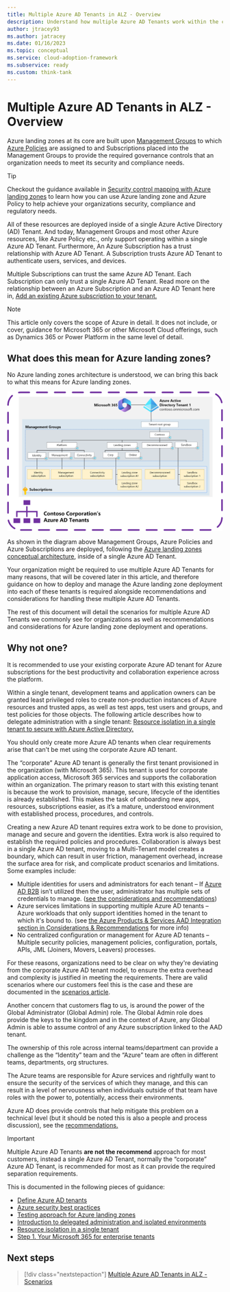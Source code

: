 ```yaml
---
title: Multiple Azure AD Tenants in ALZ - Overview
description: Understand how multiple Azure AD Tenants work within the context of Azure Landing Zones
author: jtracey93
ms.author: jatracey
ms.date: 01/16/2023
ms.topic: conceptual
ms.service: cloud-adoption-framework
ms.subservice: ready
ms.custom: think-tank
---
```


# Multiple Azure AD Tenants in ALZ - Overview

Azure landing zones at its core are built upon [Management Groups](/azure/governance/management-groups/overview) to which [Azure Policies](/azure/governance/policy/overview) are assigned to and Subscriptions placed into the Management Groups to provide the required governance controls that an organization needs to meet its security and compliance needs.

>[!TIP]
> Checkout the guidance available in [Security control mapping with Azure landing zones](/azure/cloud-adoption-framework/ready/control-mapping/security-control-mapping) to learn how you can use Azure landing zone and Azure Policy to help achieve your organizations security, compliance and regulatory needs.

All of these resources are deployed inside of a single Azure Active Directory (AD) Tenant. And today, Management Groups and most other Azure resources, like Azure Policy etc., only support operating within a single Azure AD Tenant. Furthermore, An Azure Subscription has a trust relationship with Azure AD Tenant. A Subscription trusts Azure AD Tenant to authenticate users, services, and devices.

Multiple Subscriptions can trust the same Azure AD Tenant. Each Subscription can only trust a single Azure AD Tenant. Read more on the relationship between an Azure Subscription and an Azure AD Tenant here in, [Add an existing Azure subscription to your tenant.](/azure/active-directory/fundamentals/active-directory-how-subscriptions-associated-directory)

>[!NOTE]
> This article only covers the scope of Azure in detail. It does not include, or cover, guidance for Microsoft 365 or other Microsoft Cloud offerings, such as Dynamics 365 or Power Platform in the same level of detail.

## What does this mean for Azure landing zones?

No Azure landing zones architecture is understood, we can bring this back to what this means for Azure landing zones.

[![Diagram of single Azure AD Tenant with Azure Landing Zones deployed](media/alz-multi-tenant-1.png)](media/alz-multi-tenant-1.png#lightbox)

As shown in the diagram above Management Groups, Azure Policies and Azure Subscriptions are deployed, following the [Azure landing zones conceptual architecture](/azure/cloud-adoption-framework/ready/landing-zone/#azure-landing-zone-conceptual-architecture), inside of a single Azure AD Tenant.

Your organization might be required to use multiple Azure AD Tenants for many reasons, that will be covered later in this article, and therefore guidance on how to deploy and manage the Azure landing zone deployment into each of these tenants is required alongside recommendations and considerations for handling these multiple Azure AD Tenants.

The rest of this document will detail the scenarios for multiple Azure AD Tenants we commonly see for organizations as well as recommendations and considerations for Azure landing zone deployment and operations.

## Why not one?

It is recommended to use your existing corporate Azure AD tenant for Azure subscriptions for the best productivity and collaboration experience across the platform.

Within a single tenant, development teams and application owners can be granted least privileged roles to create non-production instances of Azure resources and trusted apps, as well as test apps, test users and groups, and test policies for those objects. The following article describes how to delegate administration with a single tenant: [Resource isolation in a single tenant to secure with Azure Active Directory.](/azure/active-directory/fundamentals/secure-with-azure-ad-single-tenant)

You should only create more Azure AD tenants when clear requirements arise that can't be met using the corporate Azure AD tenant.

The “corporate” Azure AD tenant is generally the first tenant provisioned in the organization (with Microsoft 365). This tenant is used for corporate application access, Microsoft 365 services and supports the collaboration within an organization.  The primary reason to start with this existing tenant is because the work to provision, manage, secure, lifecycle of the identities is already established. This makes the task of onboarding new apps, resources, subscriptions easier, as it’s a mature, understood environment with established process, procedures, and controls.

Creating a new Azure AD tenant requires extra work to be done to provision, manage and secure and govern the identities. Extra work is also required to establish the required policies and procedures. Collaboration is always best in a single Azure AD tenant, moving to a Multi-Tenant model creates a boundary, which can result in user friction, management overhead, increase the surface area for risk, and complicate product scenarios and limitations. Some examples include:

- Multiple identities for users and administrators for each tenant – If [Azure AD B2B](/azure/active-directory/external-identities/what-is-b2b) isn’t utilized then the user, administrator has multiple sets of credentials to manage. ([see the considerations and recommendations](multiple-aad-tenants-in-alz-handling-c-r.md))
- Azure services limitations in supporting multiple Azure AD tenants – Azure workloads that only support identities homed in the tenant to which it's bound to. (see [the Azure Products & Services AAD Integration section in Considerations & Recommendations](multiple-aad-tenants-in-alz-handling-c-r.md#azure-products--services-aad-integration) for more info)
- No centralized configuration or management for Azure AD tenants – Multiple security policies, management policies, configuration, portals, APIs, JML (Joiners, Movers, Leavers) processes.

For these reasons, organizations need to be clear on why they're deviating from the corporate Azure AD tenant model, to ensure the extra overhead and complexity is justified in meeting the requirements. There are valid scenarios where our customers feel this is the case and these are documented in the [scenarios article](multiple-aad-tenants-in-alz-scenarios.md).

Another concern that customers flag to us, is around the power of the Global Administrator (Global Admin) role. The Global Admin role does provide the keys to the kingdom and in the context of Azure, any Global Admin is able to assume control of any Azure subscription linked to the AAD tenant.

The ownership of this role across internal teams/department can provide a challenge as the “Identity” team and the “Azure” team are often in different teams, departments, org structures.

The Azure teams are responsible for Azure services and rightfully want to ensure the security of the services of which they manage, and this can result in a level of nervousness when individuals outside of that team have roles with the power to, potentially, access their environments.

Azure AD does provide controls that help mitigate this problem on a technical level (but it should be noted this is also a people and process discussion), see the [recommendations.](multiple-aad-tenants-in-alz-handling-c-r.md#recommendations)

>[!IMPORTANT]
> Multiple Azure AD Tenants **are not the recommend** approach for most customers, instead a single Azure AD Tenant, normally the “corporate” Azure AD Tenant, is recommended for most as it can provide the required separation requirements.
> 
> This is documented in the following pieces of guidance:
> - [Define Azure AD tenants](/azure/cloud-adoption-framework/ready/landing-zone/design-area/azure-ad-define)
> - [Azure security best practices](/azure/cloud-adoption-framework/secure/security-top-10#9-architecture-standardize-on-a-single-directory-and-identity)
> - [Testing approach for Azure landing zones](/azure/cloud-adoption-framework/ready/enterprise-scale/testing-approach)
> - [Introduction to delegated administration and isolated environments](/azure/active-directory/fundamentals/secure-with-azure-ad-introduction)
> - [Resource isolation in a single tenant](/azure/active-directory/fundamentals/secure-with-azure-ad-single-tenant)
> - [Step 1. Your Microsoft 365 for enterprise tenants](/microsoft-365/solutions/tenant-management-tenants)

## Next steps

> [!div class="nextstepaction"]
> [Multiple Azure AD Tenants in ALZ - Scenarios](multiple-aad-tenants-in-alz-scenarios.md)